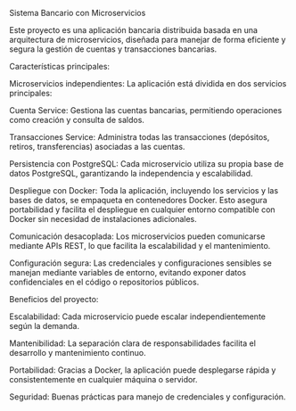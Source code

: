  Sistema Bancario con Microservicios

Este proyecto es una aplicación bancaria distribuida basada en una arquitectura de microservicios, diseñada para manejar de forma eficiente y segura la gestión de cuentas y transacciones bancarias.

Características principales:

Microservicios independientes:
La aplicación está dividida en dos servicios principales:

Cuenta Service: Gestiona las cuentas bancarias, permitiendo operaciones como creación y consulta de saldos.

Transacciones Service: Administra todas las transacciones (depósitos, retiros, transferencias) asociadas a las cuentas.

Persistencia con PostgreSQL:
Cada microservicio utiliza su propia base de datos PostgreSQL, garantizando la independencia y escalabilidad.

Despliegue con Docker:
Toda la aplicación, incluyendo los servicios y las bases de datos, se empaqueta en contenedores Docker. Esto asegura portabilidad y facilita el despliegue en cualquier entorno compatible con Docker sin necesidad de instalaciones adicionales.

Comunicación desacoplada:
Los microservicios pueden comunicarse mediante APIs REST, lo que facilita la escalabilidad y el mantenimiento.

Configuración segura:
Las credenciales y configuraciones sensibles se manejan mediante variables de entorno, evitando exponer datos confidenciales en el código o repositorios públicos.

Beneficios del proyecto:

Escalabilidad: Cada microservicio puede escalar independientemente según la demanda.

Mantenibilidad: La separación clara de responsabilidades facilita el desarrollo y mantenimiento continuo.

Portabilidad: Gracias a Docker, la aplicación puede desplegarse rápida y consistentemente en cualquier máquina o servidor.

Seguridad: Buenas prácticas para manejo de credenciales y configuración.
